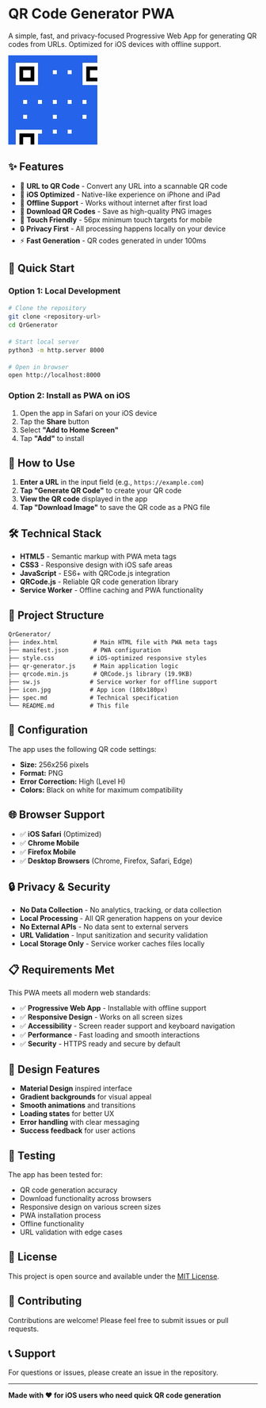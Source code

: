 # QR Code Generator PWA

A simple, fast, and privacy-focused Progressive Web App for generating QR codes from URLs. Optimized for iOS devices with offline support.

![QR Generator](icon.jpg)

## ✨ Features

- 🔗 **URL to QR Code** - Convert any URL into a scannable QR code
- 📱 **iOS Optimized** - Native-like experience on iPhone and iPad
- 📴 **Offline Support** - Works without internet after first load
- 💾 **Download QR Codes** - Save as high-quality PNG images
- 🎯 **Touch Friendly** - 56px minimum touch targets for mobile
- 🔒 **Privacy First** - All processing happens locally on your device
- ⚡ **Fast Generation** - QR codes generated in under 100ms

## 🚀 Quick Start

### Option 1: Local Development
```bash
# Clone the repository
git clone <repository-url>
cd QrGenerator

# Start local server
python3 -m http.server 8000

# Open in browser
open http://localhost:8000
```

### Option 2: Install as PWA on iOS
1. Open the app in Safari on your iOS device
2. Tap the **Share** button
3. Select **"Add to Home Screen"**
4. Tap **"Add"** to install

## 📱 How to Use

1. **Enter a URL** in the input field (e.g., `https://example.com`)
2. **Tap "Generate QR Code"** to create your QR code
3. **View the QR code** displayed in the app
4. **Tap "Download Image"** to save the QR code as a PNG file

## 🛠️ Technical Stack

- **HTML5** - Semantic markup with PWA meta tags
- **CSS3** - Responsive design with iOS safe areas
- **JavaScript** - ES6+ with QRCode.js integration
- **QRCode.js** - Reliable QR code generation library
- **Service Worker** - Offline caching and PWA functionality

## 📁 Project Structure

```
QrGenerator/
├── index.html          # Main HTML file with PWA meta tags
├── manifest.json       # PWA configuration
├── style.css          # iOS-optimized responsive styles
├── qr-generator.js     # Main application logic
├── qrcode.min.js       # QRCode.js library (19.9KB)
├── sw.js              # Service worker for offline support
├── icon.jpg           # App icon (180x180px)
├── spec.md            # Technical specification
└── README.md          # This file
```

## 🔧 Configuration

The app uses the following QR code settings:
- **Size:** 256x256 pixels
- **Format:** PNG
- **Error Correction:** High (Level H)
- **Colors:** Black on white for maximum compatibility

## 🌐 Browser Support

- ✅ **iOS Safari** (Optimized)
- ✅ **Chrome Mobile**
- ✅ **Firefox Mobile**
- ✅ **Desktop Browsers** (Chrome, Firefox, Safari, Edge)

## 🔒 Privacy & Security

- **No Data Collection** - No analytics, tracking, or data collection
- **Local Processing** - All QR generation happens on your device
- **No External APIs** - No data sent to external servers
- **URL Validation** - Input sanitization and security validation
- **Local Storage Only** - Service worker caches files locally

## 📋 Requirements Met

This PWA meets all modern web standards:
- ✅ **Progressive Web App** - Installable with offline support
- ✅ **Responsive Design** - Works on all screen sizes
- ✅ **Accessibility** - Screen reader support and keyboard navigation
- ✅ **Performance** - Fast loading and smooth interactions
- ✅ **Security** - HTTPS ready and secure by default

## 🎨 Design Features

- **Material Design** inspired interface
- **Gradient backgrounds** for visual appeal
- **Smooth animations** and transitions
- **Loading states** for better UX
- **Error handling** with clear messaging
- **Success feedback** for user actions

## 🧪 Testing

The app has been tested for:
- QR code generation accuracy
- Download functionality across browsers
- Responsive design on various screen sizes
- PWA installation process
- Offline functionality
- URL validation with edge cases

## 📄 License

This project is open source and available under the [MIT License](LICENSE).

## 🤝 Contributing

Contributions are welcome! Please feel free to submit issues or pull requests.

## 📞 Support

For questions or issues, please create an issue in the repository.

---

**Made with ❤️ for iOS users who need quick QR code generation**